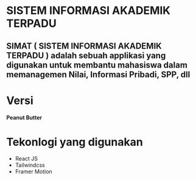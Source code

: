 # SISTEM INFORMASI AKADEMIK TERPADU

<h2>
    SIMAT ( SISTEM INFORMASI AKADEMIK TERPADU ) adalah sebuah applikasi yang digunakan untuk membantu mahasiswa dalam memanagemen 
    <b>Nilai</b>, <b>Informasi Pribadi</b>, <b>SPP</b>, dll
</h2>


# Versi

<b>Peanut Butter</b>


# Tekonlogi yang digunakan

<ul>
    <li>React JS</li>
    <li>Tailwindcss</li>
    <li>Framer Motion</li>
</ul>